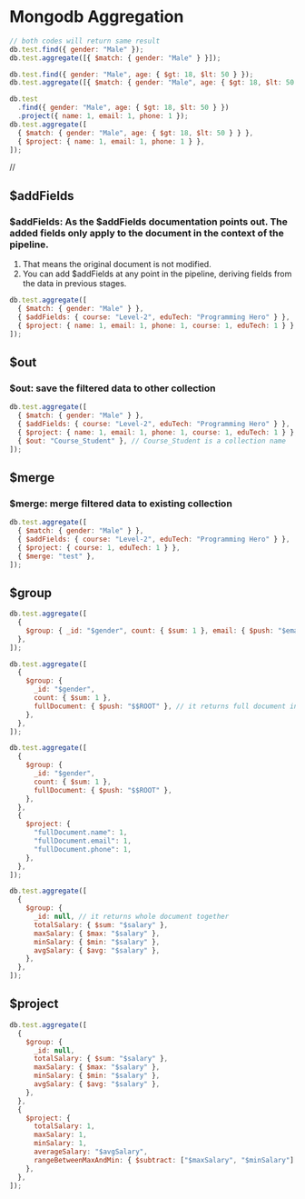 # Mongodb Aggregation
```js
// both codes will return same result
db.test.find({ gender: "Male" });
db.test.aggregate([{ $match: { gender: "Male" } }]);

db.test.find({ gender: "Male", age: { $gt: 18, $lt: 50 } });
db.test.aggregate([{ $match: { gender: "Male", age: { $gt: 18, $lt: 50 } } }]);

db.test
  .find({ gender: "Male", age: { $gt: 18, $lt: 50 } })
  .project({ name: 1, email: 1, phone: 1 });
db.test.aggregate([
  { $match: { gender: "Male", age: { $gt: 18, $lt: 50 } } },
  { $project: { name: 1, email: 1, phone: 1 } },
]);
```

//

## $addFields
### $addFields: As the $addFields documentation points out. The added fields only apply to the document in the context of the pipeline.
1. That means the original document is not modified.
2. You can add $addFields at any point in the pipeline, deriving fields from the data in previous stages.
```js
db.test.aggregate([
  { $match: { gender: "Male" } },
  { $addFields: { course: "Level-2", eduTech: "Programming Hero" } },
  { $project: { name: 1, email: 1, phone: 1, course: 1, eduTech: 1 } },
]);
```
## $out
### $out: save the filtered data to other collection
```js
db.test.aggregate([
  { $match: { gender: "Male" } },
  { $addFields: { course: "Level-2", eduTech: "Programming Hero" } },
  { $project: { name: 1, email: 1, phone: 1, course: 1, eduTech: 1 } },
  { $out: "Course_Student" }, // Course_Student is a collection name
]);
```
## $merge
### $merge: merge filtered data to existing collection
```js
db.test.aggregate([
  { $match: { gender: "Male" } },
  { $addFields: { course: "Level-2", eduTech: "Programming Hero" } },
  { $project: { course: 1, eduTech: 1 } },
  { $merge: "test" },
]);
```
## $group
```js
db.test.aggregate([
  {
    $group: { _id: "$gender", count: { $sum: 1 }, email: { $push: "$email" } },
  },
]);

db.test.aggregate([
  {
    $group: {
      _id: "$gender",
      count: { $sum: 1 },
      fullDocument: { $push: "$$ROOT" }, // it returns full document into an array
    },
  },
]);

db.test.aggregate([
  {
    $group: {
      _id: "$gender",
      count: { $sum: 1 },
      fullDocument: { $push: "$$ROOT" },
    },
  },
  {
    $project: {
      "fullDocument.name": 1,
      "fullDocument.email": 1,
      "fullDocument.phone": 1,
    },
  },
]);

db.test.aggregate([
  {
    $group: {
      _id: null, // it returns whole document together
      totalSalary: { $sum: "$salary" },
      maxSalary: { $max: "$salary" },
      minSalary: { $min: "$salary" },
      avgSalary: { $avg: "$salary" },
    },
  },
]);

```
## $project
```js
db.test.aggregate([
  {
    $group: {
      _id: null,
      totalSalary: { $sum: "$salary" },
      maxSalary: { $max: "$salary" },
      minSalary: { $min: "$salary" },
      avgSalary: { $avg: "$salary" },
    },
  },
  {
    $project: {
      totalSalary: 1,
      maxSalary: 1,
      minSalary: 1,
      averageSalary: "$avgSalary",
      rangeBetweenMaxAndMin: { $subtract: ["$maxSalary", "$minSalary"] },
    },
  },
]);
```